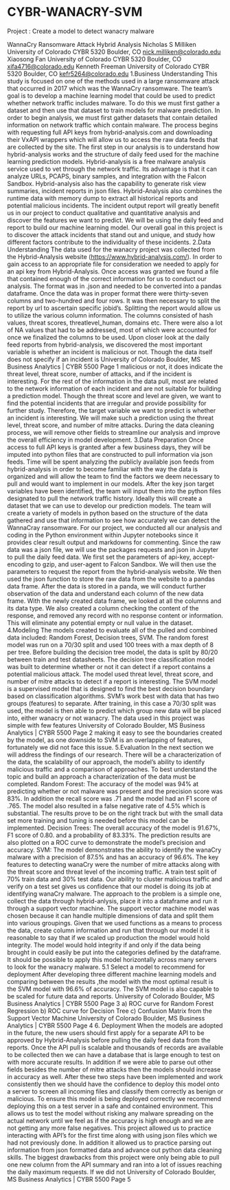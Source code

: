 # CYBR-WANACRY-SVM

Project : Create a model to detect wanacry malware

WannaCry Ransomware Attack Hybrid Analysis
Nicholas S Milliken
University of Colorado
CYBR 5320
Boulder, CO
nick.milliken@colorado.edu
Xiaosong Fan
University of Colorado
CYBR 5320
Boulder, CO
xifa4716@colorado.edu
Kenneth Freeman
University of Colorado
CYBR 5320
Boulder, CO
kefr5264@colorado.edu
1.Business Understanding
This study is focused on one of the methods used in a large ransomware attack that occurred in 2017
which was the WannaCry ransomware. The team’s goal is to develop a machine learning model that could
be used to predict whether network traffic includes malware. To do this we must first gather a dataset and
then use that dataset to train models for malware prediction. In order to begin analysis, we must first gather
datasets that contain detailed information on network traffic which contain malware. The process begins
with requesting full API keys from hybrid-analysis.com and downloading their VxAPI wrappers which will
allow us to access the raw data feeds that are collected by the site.
The first step in our analysis is to understand how hybrid-analysis works and the structure of daily feed
used for the machine learning prediction models. Hybrid-analysis is a free malware analysis service used to
vet through the network traffic. Its advantage is that it can analyze URLs, PCAPS, binary samples, and
integration with the Falcon Sandbox. Hybrid-analysis also has the capability to generate risk view
summaries, incident reports in json files.
Hybrid-Analysis also combines the runtime data with memory dump to extract all historical reports and
potential malicious incidents. The incident output report will greatly benefit us in our project to conduct
qualitative and quantitative analysis and discover the features we want to predict. We will be using the daily
feed and report to build our machine learning model. Our overall goal in this project is to discover the attack
incidents that stand out and unique, and study how different factors contribute to the individuality of these
incidents.
2.Data Understanding
The data used for the wanacry project was collected from the Hybrid-Analysis website
(https://www.hybrid-analysis.com/). In order to gain access to an appropriate file for consideration we
needed to apply for an api key from Hybrid-Analysis. Once access was granted we found a file that
contained enough of the correct information for us to conduct our analysis. The format was in .json and
needed to be converted into a pandas dataframe. Once the data was in proper format there were thirty-seven
columns and two-hundred and four rows. It was then necessary to split the report by url to ascertain specific
jobid’s. Splitting the report would allow us to utilize the various column information. The columns consisted
of hash values, threat scores, threatlevel_human, domains etc. There were also a lot of NA values that had to
be addressed, most of which were accounted for once we finalized the columns to be used.
Upon closer look at the daily feed reports from hybrid-analysis, we discovered the most important
variable is whether an incident is malicious or not. Though the data itself does not specify if an incident is
University of Colorado Boulder, MS Business Analytics | CYBR 5500 Page 1
malicious or not, it does indicate the threat level, threat score, number of attacks, and if the incident is
interesting. For the rest of the information in the data pull, most are related to the network information of
each incident and are not suitable for building a prediction model. Though the threat score and level are
given, we want to find the potential incidents that are irregular and provide possibility for further study.
Therefore, the target variable we want to predict is whether an incident is interesting. We will make such
a prediction using the threat level, threat score, and number of mitre attacks. During the data cleaning
process, we will remove other fields to streamline our analysis and improve the overall efficiency in model
development.
3.Data Preparation
Once access to full API keys is granted after a few business days, they will be imputed into python files
that are constructed to pull information via json feeds. Time will be spent analyzing the publicly available
json feeds from hybrid-analysis in order to become familiar with the way the data is organized and will
allow the team to find the factors we deem necessary to pull and would want to implement in our models.
After the key json target variables have been identified, the team will input them into the python files
designated to pull the network traffic history. Ideally this will create a dataset that we can use to develop our
prediction models. The team will create a variety of models in python based on the structure of the data
gathered and use that information to see how accurately we can detect the WannaCray ransomware.
For our project, we conducted all our analysis and coding in the Python environment within Jupyter
notebooks since it provides clear result output and markdowns for commenting.
Since the raw data was a json file, we will use the packages requests and json in Jupyter to pull the daily
feed data. We first set the parameters of api-key, accept-encoding to gzip, and user-agent to Falcon
Sandbox. We will then use the parameters to request the report from the hybrid-analysis website. We then
used the json function to store the raw data from the website to a pandas data frame. After the data is stored
in a panda, we will conduct further observation of the data and understand each column of the new data
frame.
With the newly created data frame, we looked at all the columns and its data type. We also created a
column checking the content of the response, and removed any record with no response content or
information. This will eliminate any potential empty or null value in the dataset.
4.Modeling
The models created to evaluate all of the pulled and combined data included: Random Forest, Decision
trees, SVM. The random forest model was run on a 70/30 split and used 100 trees with a max depth of 8 per
tree. Before building the decision tree model, the data is split by 80/20 between train and test datasheets.
The decision tree classification model was built to determine whether or not it can detect if a report contains
a potential malicious attack. The model used threat level, threat score, and number of mitre attacks to detect
if a report is interesting.
The SVM model is a supervised model that is designed to find the best decision boundary based on
classification algorithms. SVM’s work best with data that has two groups (features) to separate. After
training, in this case a 70/30 split was used, the model is then able to predict which group new data will be
placed into, either wanacry or not wanacry. The data used in this project was simple with few features
University of Colorado Boulder, MS Business Analytics | CYBR 5500 Page 2
making it easy to see the boundaries created by the model, as one downside to SVM is an overlapping of
features, fortunately we did not face this issue.
5.Evaluation
In the next section we will address the findings of our research. There will be a characterization of the
data, the scalability of our approach, the model’s ability to identify malicious traffic and a comparison of
approaches. To best understand the topic and build an approach a characterization of the data must be
completed.
Random Forest:
The accuracy of the model was 94% at predicting whether or not malware was present and the precision
score was 83%. In addition the recall score was .71 and the model had an F1 score of .765. The model also
resulted in a false negative rate of 4.5% which is substantial. The results prove to be on the right track but
with the small data set more training and tuning is needed before this model can be implemented.
Decision Trees:
The overall accuracy of the model is 91.67%, F1 score of 0.80. and a probability of 83.33%. The
prediction results are also plotted on a ROC curve to demonstrate the model’s precision and accuracy.
SVM:
The model demonstrates the ability to identify the wanaCry malware with a precision of 87.5% and has
an accuracy of 96.6%. The key features to detecting wanaCry were the number of mitre attacks along with
the threat score and threat level of the incoming traffic. A train test split of 70% train data and 30% test data.
Our ability to cluster malicious traffic and verify on a test set gives us confidence that our model is doing its
job at identifying wanaCry malware.
The approach to the problem is a simple one, collect the data through hybrid-anlysis, place it into a
dataframe and run it through a support vector machine. The support vector machine model was chosen
because it can handle multiple dimensions of data and split them into various groupings. Given that we used
functions as a means to process the data, create column information and run that through our model it is
reasonable to say that if we scaled up production the model would hold integrity. The model would hold
integrity if and only if the data being brought in could easily be put into the categories defined by the
dataframe. It should be possible to apply this model horizontally across many servers to look for the
wanacry malware.
5.1 Select a model to recommend for deployment
After developing three different machine learning models and comparing between the results ,the model
with the most optimal result is the SVM model with 96.6% of accuracy. The SVM model is also capable to
be scaled for future data and reports.
University of Colorado Boulder, MS Business Analytics | CYBR 5500 Page 3
a) ROC curve for Random Forest Regression
b) ROC curve for Decision Tree
c) Confusion Matrix from the Support Vector Machine
University of Colorado Boulder, MS Business Analytics | CYBR 5500 Page 4
6. Deployment
When the models are adopted in the future, the new users should first apply for a separate API to be
approved by Hybrid-Analysis before pulling the daily feed data from the reports. Once the API pull is
scalable and thousands of records are available to be collected then we can have a database that is large
enough to test on with more accurate results. In addition if we were able to parse out other fields besides the
number of mitre attacks then the models should increase in accuracy as well. After these two steps have
been implemented and work consistently then we should have the confidence to deploy this model onto a
server to screen all incoming files and classify them correctly as benign or malicious.
To ensure this model is being deployed correctly we recommend deploying this on a test server in a safe
and contained environment. This allows us to test the model without risking any malware spreading on the
actual network until we feel as if the accuracy is high enough and we are not getting any more false
negatives. This project allowed us to practice interacting with API’s for the first time along with using json
files which we had not previously done. In addition it allowed us to practice parsing out information from
json formatted data and advance out python data cleaning skills. The biggest drawbacks from this project
were only being able to pull one new column from the API summary and ran into a lot of issues reaching the
daily maximum requests. If we did not
University of Colorado Boulder, MS Business Analytics | CYBR 5500 Page 5
